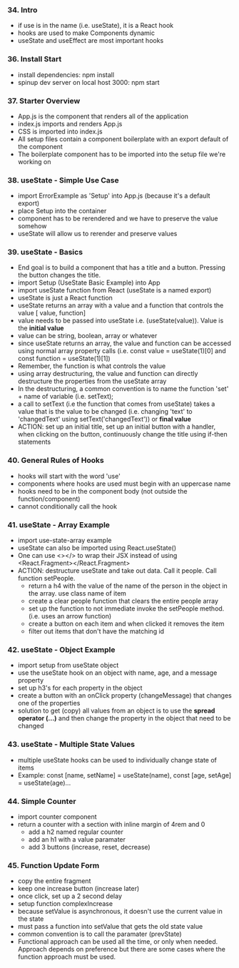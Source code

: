 ### 34. Intro

-   if use is in the name (i.e. useState), it is a React hook
-   hooks are used to make Components dynamic
-   useState and useEffect are most important hooks

### 36. Install Start

-   install dependencies: npm install
-   spinup dev server on local host 3000: npm start

### 37. Starter Overview

-   App.js is the component that renders all of the application
-   index.js imports and renders App.js
-   CSS is imported into index.js
-   All setup files contain a component boilerplate with an export default of the component
-   The boilerplate component has to be imported into the setup file we're working on

### 38. useState - Simple Use Case

-   import ErrorExample as 'Setup' into App.js (because it's a default export)
-   place Setup into the container
-   component has to be rerendered and we have to preserve the value somehow
-   useState will allow us to rerender and preserve values

### 39. useState - Basics

-   End goal is to build a component that has a title and a button. Pressing the button changes the title.
-   import Setup (UseState Basic Example) into App
-   import useState function from React (useState is a named export)
-   useState is just a React function
-   useState returns an array with a value and a function that controls the value [ value, function]
-   value needs to be passed into useState i.e. (useState(value)). Value is the **initial value**
-   value can be string, boolean, array or whatever
-   since useState returns an array, the value and function can be accessed using normal array property calls (i.e. const value = useState(1)[0] and const function = useState(1)[1])
-   Remember, the function is what controls the value
-   using array destructuring, the value and function can directly destructure the properties from the useState array
-   In the destructuring, a common convention is to name the function 'set' + name of variable (i.e. setText);
-   a call to setText (i.e the function that comes from useState) takes a value that is the value to be changed (i.e. changing 'text' to 'changedText' using setText('changedText')) or **final value**
-   ACTION: set up an initial title, set up an initial button with a handler, when clicking on the button, continuously change the title using if-then statements

### 40. General Rules of Hooks

-   hooks will start with the word 'use'
-   components where hooks are used must begin with an uppercase name
-   hooks need to be in the component body (not outside the function/component)
-   cannot conditionally call the hook

### 41. useState - Array Example

-   import use-state-array example
-   useState can also be imported using React.useState()
-   One can use <></> to wrap their JSX instead of using <React.Fragment></React.Fragment>
-   ACTION: destructure useState and take out data. Call it people. Call function setPeople.
    -   return a h4 with the value of the name of the person in the object in the array. use class name of item
    -   create a clear people function that clears the entire people array
    -   set up the function to not immediate invoke the setPeople method. (i.e. uses an arrow function)
    -   create a button on each item and when clicked it removes the item
    -   filter out items that don't have the matching id

### 42. useState - Object Example

-   import setup from useState object
-   use the useState hook on an object with name, age, and a message property
-   set up h3's for each property in the object
-   create a button with an onClick property (changeMessage) that changes one of the properties
-   solution to get (copy) all values from an object is to use the **spread operator (...)** and then change the property in the object that need to be changed

### 43. useState - Multiple State Values

-   multiple useState hooks can be used to individually change state of items
-   Example: const [name, setName] = useState(name), const [age, setAge] = useState(age)...

### 44. Simple Counter

-   import counter component
-   return a counter with a section with inline margin of 4rem and 0
    -   add a h2 named regular counter
    -   add an h1 with a value paramater
    -   add 3 buttons (increase, reset, decrease)

### 45. Function Update Form

-   copy the entire fragment
-   keep one increase button (increase later)
-   once click, set up a 2 second delay
-   setup function complexIncrease
-   because setValue is asynchronous, it doesn't use the current value in the state
-   must pass a function into setValue that gets the old state value
-   common convention is to call the paramater (prevState)
-   Functional approach can be used all the time, or only when needed. Approach depends on preference but there are some cases where the function approach must be used.
